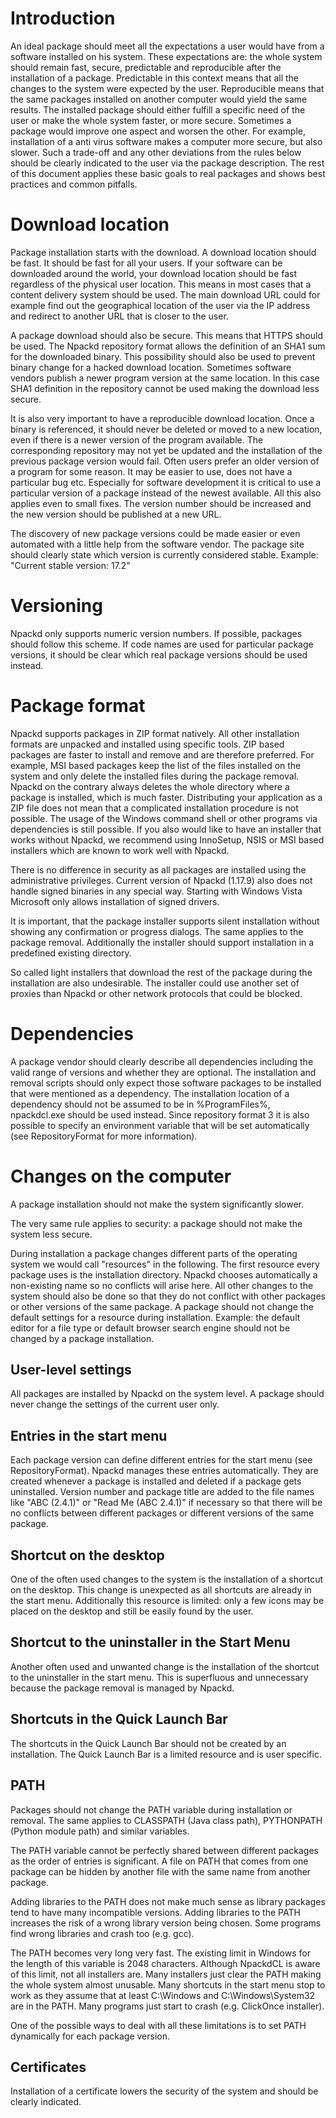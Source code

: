 # Introduction #

An ideal package should meet all the expectations a user would have from
a software installed on his system. These expectations are: the whole system
should remain fast, secure, predictable and reproducible after the installation
of a package. Predictable in this context means that all the changes to the
system were expected by the user. Reproducible means that the same packages
installed on another computer would yield the same results. The installed
package should
either fulfill a specific need of the user or make the whole system faster,
or more secure. Sometimes a package would improve one aspect
and worsen the other. For example, installation of a anti virus software
makes a computer more secure, but also slower. Such a trade-off and any other
deviations from the rules below should be
clearly indicated to the user via the package description. The rest of this
document applies these basic goals to real packages and shows best practices and
common pitfalls.

# Download location #

Package installation starts with the download. A download location should be
fast. It should be fast for all your users. If your software
can be downloaded around the world, your download location should be fast
regardless of the physical user location. This means in most cases that a
content delivery system should be used. The main download URL could for example
find out the geographical location of the user via the IP address and redirect
to another URL that is closer to the user.

A package download should also be secure. This means that HTTPS should be used.
The Npackd repository format allows the definition of an SHA1
sum for the downloaded binary. This possibility should also be used to prevent
binary change for a hacked download location. Sometimes software vendors publish
a newer program version at the same location. In this case SHA1 definition in
the repository cannot be used making the download less secure.

It is also very important to have a reproducible download location. Once a binary
is referenced, it should never be deleted or moved to a new location, even if
there is a newer version of the program available. The corresponding repository
may not yet be updated and the installation of the previous package version
would fail. Often users prefer an older version of a program for some
reason. It may be easier to use, does not have a particular bug etc. Especially
for software development it is critical to use a particular version of a
package instead of the newest available. All this also applies even to small
fixes. The version number should
be increased and the new version should be published at a new URL.

The discovery of new package versions could be made easier or even automated
with a little help from the software vendor. The package site should clearly
state which version is currently considered stable.
Example: "Current stable version: 17.2"

# Versioning #

Npackd only supports numeric version numbers. If possible, packages should
follow this scheme. If code names are used for particular package versions, it
should be clear which real package versions should be used instead.

# Package format #

Npackd supports packages in ZIP format natively. All other installation formats
are unpacked and installed using specific tools. ZIP based packages are faster
to install
and remove and are therefore preferred. For example, MSI based packages keep
the list of the files installed on the system
and only delete the installed files during the package removal. Npackd on the
contrary always deletes the whole directory where a package is installed, which
is much faster. Distributing your application as a ZIP
file does not mean that a complicated installation procedure is not possible.
The usage of the Windows command shell or other programs via dependencies is
still possible. If you also would like to have an installer that works without
Npackd, we recommend using InnoSetup, NSIS or MSI based installers which are
known to work well with Npackd.

There is no difference in security as all packages are installed using the
administrative privileges. Current version of Npackd (1.17.9) also does not
handle signed binaries in any special way. Starting with Windows Vista Microsoft
only allows installation of signed drivers.

It is important, that the package installer supports silent installation without
showing any confirmation or progress dialogs. The same applies to the package
removal. Additionally the installer should support installation in a predefined
existing directory.

So called light installers that download the rest of the package during the
installation are also undesirable. The installer could use another set of
proxies than Npackd or other network protocols that could be blocked.

# Dependencies #

A package vendor should clearly describe all dependencies including the valid
range of versions and whether they are optional. The installation and removal
scripts should only expect those software packages to be installed that were
mentioned as a dependency. The installation location of a dependency should not
be assumed to be in %ProgramFiles%, npackdcl.exe should be used instead. Since
repository format 3 it is also possible to specify an environment variable
that will be set automatically (see RepositoryFormat for more information).

# Changes on the computer #

A package installation should not make the system significantly slower.

The very same rule applies to security: a package should not make the system
less secure.

During installation a package changes different parts of the operating system we
would call "resources" in the following. The first resource every package uses
is the installation directory. Npackd chooses automatically a non-existing name
so no conflicts will arise here. All other changes to the system should also be
done so that they do not conflict with other packages or other versions of the
same package. A package should not change the default settings for a
resource  during installation. Example: the default editor for a file type or
default browser search engine should not be changed by a package installation.

## User-level settings ##

All packages are installed by Npackd on the system level. A package should never
change the settings of the current user only.

## Entries in the start menu ##

Each package version can define different entries for the start menu
(see RepositoryFormat). Npackd manages these entries automatically. They are
created whenever a package is installed and deleted if a package gets
uninstalled. Version number and package title are added to the file names like
"ABC (2.4.1)" or "Read Me (ABC 2.4.1)" if necessary so that there will be no
conflicts between different packages or different versions of the same package.

## Shortcut on the desktop ##

One of the often used changes to the system is the installation of a
shortcut on the desktop. This change is unexpected as all shortcuts are already
in the start menu. Additionally this resource is limited:
only a few icons may be placed on the desktop and still be easily found by the
user.

## Shortcut to the uninstaller in the Start Menu ##

Another often used and unwanted change is the installation of the shortcut
to the uninstaller in the start menu. This is superfluous and unnecessary
because the package removal is managed by Npackd.

## Shortcuts in the Quick Launch Bar ##

The shortcuts in the Quick Launch Bar should not be created by an
installation. The Quick Launch Bar is a limited resource and is user specific.

## PATH ##

Packages should not change the PATH variable during installation or removal.
The same applies to CLASSPATH (Java class path),
PYTHONPATH (Python module path) and similar variables.

The PATH variable cannot be perfectly shared between different packages as the
order of entries is significant. A file on PATH that comes from one package can
be hidden by another file with the same name from another package.

Adding libraries to the PATH
does not make much sense as library packages tend to have many incompatible
versions. Adding libraries to the PATH increases the risk of a wrong library
version being chosen. Some programs find wrong libraries and crash too (e.g. gcc).

The PATH becomes very long very fast. The existing limit in Windows for the length of this
variable is 2048 characters. Although NpackdCL is aware of this limit, not all
installers are. Many installers just clear the PATH making the whole system
almost unusable. Many shortcuts in the start menu stop to work as they assume
that at least C:\Windows and C:\Windows\System32 are in the PATH.  Many programs
just start to crash (e.g. ClickOnce installer).

One of the possible ways to deal with all these limitations is to set PATH
dynamically for each package version.

## Certificates ##

Installation of a certificate lowers the security of the system and should be
clearly indicated.
